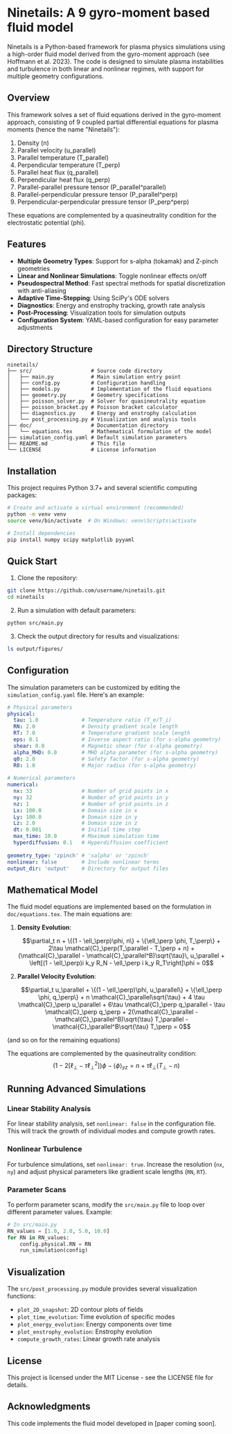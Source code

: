 # Ninetails: A 9 gyro-moment based fluid model

Ninetails is a Python-based framework for plasma physics simulations using a high-order fluid model derived from the gyro-moment approach (see Hoffmann et al. 2023). The code is designed to simulate plasma instabilities and turbulence in both linear and nonlinear regimes, with support for multiple geometry configurations.

## Overview

This framework solves a set of fluid equations derived in the gyro-moment approach, consisting of 9 coupled partial differential equations for plasma moments (hence the name "Ninetails"):

1. Density (n)
2. Parallel velocity (u_parallel)
3. Parallel temperature (T_parallel)
4. Perpendicular temperature (T_perp)
5. Parallel heat flux (q_parallel)
6. Perpendicular heat flux (q_perp)
7. Parallel-parallel pressure tensor (P_parallel^parallel)
8. Parallel-perpendicular pressure tensor (P_parallel^perp)
9. Perpendicular-perpendicular pressure tensor (P_perp^perp)

These equations are complemented by a quasineutrality condition for the electrostatic potential (phi).

## Features

- **Multiple Geometry Types**: Support for s-alpha (tokamak) and Z-pinch geometries
- **Linear and Nonlinear Simulations**: Toggle nonlinear effects on/off
- **Pseudospectral Method**: Fast spectral methods for spatial discretization with anti-aliasing
- **Adaptive Time-Stepping**: Using SciPy's ODE solvers
- **Diagnostics**: Energy and enstrophy tracking, growth rate analysis
- **Post-Processing**: Visualization tools for simulation outputs
- **Configuration System**: YAML-based configuration for easy parameter adjustments

## Directory Structure

```
ninetails/
├── src/                   # Source code directory
│   ├── main.py            # Main simulation entry point
│   ├── config.py          # Configuration handling
│   ├── models.py          # Implementation of the fluid equations
│   ├── geometry.py        # Geometry specifications
│   ├── poisson_solver.py  # Solver for quasineutrality equation
│   ├── poisson_bracket.py # Poisson bracket calculator
│   ├── diagnostics.py     # Energy and enstrophy calculation
│   └── post_processing.py # Visualization and analysis tools
├── doc/                   # Documentation directory
│   └── equations.tex      # Mathematical formulation of the model
├── simulation_config.yaml # Default simulation parameters
├── README.md              # This file
└── LICENSE                # License information
```

## Installation

This project requires Python 3.7+ and several scientific computing packages:

```bash
# Create and activate a virtual environment (recommended)
python -m venv venv
source venv/bin/activate  # On Windows: venv\Scripts\activate

# Install dependencies
pip install numpy scipy matplotlib pyyaml
```

## Quick Start

1. Clone the repository:
```bash
git clone https://github.com/username/ninetails.git
cd ninetails
```

2. Run a simulation with default parameters:
```bash
python src/main.py
```

3. Check the output directory for results and visualizations:
```bash
ls output/figures/
```

## Configuration

The simulation parameters can be customized by editing the `simulation_config.yaml` file. Here's an example:

```yaml
# Physical parameters
physical:
  tau: 1.0              # Temperature ratio (T_e/T_i)
  RN: 2.0               # Density gradient scale length
  RT: 7.0               # Temperature gradient scale length
  eps: 0.1              # Inverse aspect ratio (for s-alpha geometry)
  shear: 0.0            # Magnetic shear (for s-alpha geometry)
  alpha_MHD: 0.0        # MHD alpha parameter (for s-alpha geometry)
  q0: 2.0               # Safety factor (for s-alpha geometry)
  R0: 1.0               # Major radius (for s-alpha geometry)
  
# Numerical parameters
numerical:
  nx: 33                # Number of grid points in x
  ny: 32                # Number of grid points in y
  nz: 1                 # Number of grid points in z
  Lx: 100.0             # Domain size in x
  Ly: 100.0             # Domain size in y
  Lz: 2.0               # Domain size in z
  dt: 0.001             # Initial time step
  max_time: 10.0        # Maximum simulation time
  hyperdiffusion: 0.1   # Hyperdiffusion coefficient
  
geometry_type: 'zpinch' # 'salpha' or 'zpinch'
nonlinear: false        # Include nonlinear terms
output_dir: 'output'    # Directory for output files
```

## Mathematical Model

The fluid model equations are implemented based on the formulation in `doc/equations.tex`. The main equations are:

1. **Density Evolution**: 
   ```math
   \partial_t n + \{(1 - \ell_\perp)\phi, n\} + \{\ell_\perp \phi, T_\perp\} + 2\tau \mathcal{C}_\perp(T_\parallel - T_\perp + n) + (\mathcal{C}_\parallel - \mathcal{C}_\parallel^B)\sqrt{\tau}\, u_\parallel + \left[(1 - \ell_\perp)i k_y R_N - \ell_\perp i k_y R_T\right]\phi = 0
   ```

2. **Parallel Velocity Evolution**:
   ```math
   \partial_t u_\parallel + \{(1 - \ell_\perp)\phi, u_\parallel\} + \{\ell_\perp \phi, q_\perp\} + n \mathcal{C}_\parallel\sqrt{\tau} + 4 \tau \mathcal{C}_\perp u_\parallel + 6\tau \mathcal{C}_\perp q_\parallel - \tau \mathcal{C}_\perp q_\perp + 2(\mathcal{C}_\parallel - \mathcal{C}_\parallel^B)\sqrt{\tau} T_\parallel - \mathcal{C}_\parallel^B\sqrt{\tau} T_\perp = 0
   ```

(and so on for the remaining equations)

The equations are complemented by the quasineutrality condition:
$$\left(1 - 2\left[\ell_\perp - \tau\ell_\perp^2\right]\right)\phi - \langle\phi\rangle_{yz} = n + \tau\ell_\perp(T_\perp - n)$$

## Running Advanced Simulations

### Linear Stability Analysis

For linear stability analysis, set `nonlinear: false` in the configuration file. This will track the growth of individual modes and compute growth rates.

### Nonlinear Turbulence

For turbulence simulations, set `nonlinear: true`. Increase the resolution (`nx`, `ny`) and adjust physical parameters like gradient scale lengths (`RN`, `RT`).

### Parameter Scans

To perform parameter scans, modify the `src/main.py` file to loop over different parameter values. Example:

```python
# In src/main.py
RN_values = [1.0, 2.0, 5.0, 10.0]
for RN in RN_values:
    config.physical.RN = RN
    run_simulation(config)
```

## Visualization

The `src/post_processing.py` module provides several visualization functions:

- `plot_2D_snapshot`: 2D contour plots of fields
- `plot_time_evolution`: Time evolution of specific modes
- `plot_energy_evolution`: Energy components over time
- `plot_enstrophy_evolution`: Enstrophy evolution
- `compute_growth_rates`: Linear growth rate analysis

## License

This project is licensed under the MIT License - see the LICENSE file for details.

## Acknowledgments

This code implements the fluid model developed in [paper coming soon].
